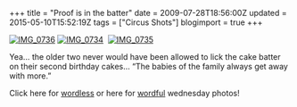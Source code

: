 +++
title = "Proof is in the batter"
date = 2009-07-28T18:56:00Z
updated = 2015-05-10T15:52:19Z
tags = ["Circus Shots"]
blogimport = true 
+++

[![IMG_0736](https://latc.s3.amazonaws.com/wp-content/uploads/2009/07/IMG_07361.jpg "IMG_0736")](https://latc.s3.amazonaws.com/wp-content/uploads/2009/07/IMG_07361.jpg)&#160;[![IMG_0734](https://latc.s3.amazonaws.com/wp-content/uploads/2009/07/IMG_07341.jpg "IMG_0734")](https://latc.s3.amazonaws.com/wp-content/uploads/2009/07/IMG_07341.jpg)&#160; [![IMG_0735](https://latc.s3.amazonaws.com/wp-content/uploads/2009/07/IMG_07351.jpg "IMG_0735")](https://latc.s3.amazonaws.com/wp-content/uploads/2009/07/IMG_07351.jpg)

Yea… the older two never would have been allowed to lick the cake batter on their second birthday cakes… “The babies of the family always get away with more.”


Click here for [wordless](www.fiveminutesformom.com) or here for [wordful](http://angiescircus.blogspot.com/) wednesday photos!


